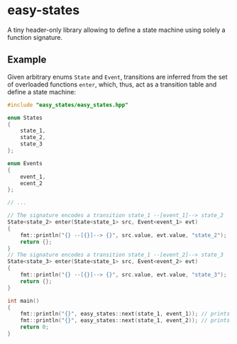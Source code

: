 # easy-states

A tiny header-only library allowing to define a state machine using solely a function signature.

## Example

Given arbitrary enums `State` and `Event`, transitions are inferred from the set of overloaded functions `enter`, which, thus, act as a transition table and define a state machine:

```cpp
#include "easy_states/easy_states.hpp"

enum States
{
    state_1,
    state_2,
    state_3
};

enum Events
{
    event_1,
    ecent_2
};

// ...

// The signature encodes a transition state_1 --[event_1]--> state_2
State<state_2> enter(State<state_1> src, Event<event_1> evt)
{
    fmt::println("{} --[{}]--> {}", src.value, evt.value, "state_2");
    return {};
}
// The signature encodes a transition state_1 --[event_2]--> state_3
State<state_3> enter(State<state_1> src, Event<event_2> evt)
{
    fmt::println("{} --[{}]--> {}", src.value, evt.value, "state_3");
    return {};
}

int main()
{
    fmt::println("{}", easy_states::next(state_1, event_1)); // prints state_2
    fmt::println("{}", easy_states::next(state_1, event_2)); // prints state_3
    return 0;
}
```
